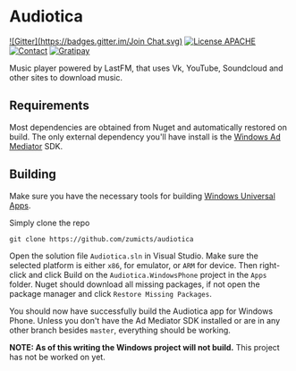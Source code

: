 Audiotica
=========
[![Gitter](https://badges.gitter.im/Join Chat.svg)](https://gitter.im/zumicts/Audiotica?utm_source=badge&utm_medium=badge&utm_campaign=pr-badge&utm_content=badge)
[![License APACHE](https://img.shields.io/badge/license-APACHE-642C90.svg?style=flat-square)](https://raw.githubusercontent.com/zumicts/audiotica/master/LICENSE)
[![Contact](https://img.shields.io/badge/contact-@Zumicts-642C90.svg?style=flat-square)](https://twitter.com/zumicts)
[![Gratipay](https://img.shields.io/gratipay/zumicts.svg?style=flat-square)](https://gratipay.com/zumicts)

Music player powered by LastFM, that uses Vk, YouTube, Soundcloud and other sites to download music.

## Requirements

Most dependencies are obtained from Nuget and automatically restored on build.  The only external dependency you'll have install is the [Windows Ad Mediator](https://visualstudiogallery.msdn.microsoft.com/401703a0-263e-4949-8f0f-738305d6ef4b) SDK.

## Building

Make sure you have the necessary tools for building [Windows Universal Apps](https://dev.windows.com/en-us/develop/building-universal-Windows-apps).

Simply clone the repo

    git clone https://github.com/zumicts/audiotica

Open the solution file `Audiotica.sln` in Visual Studio.  Make sure the selected platform is either `x86`, for emulator, or `ARM` for device.  Then right-click and click Build on the `Audiotica.WindowsPhone` project in the `Apps` folder.  Nuget should download all missing packages, if not open the package manager and click `Restore Missing Packages`.

You should now have successfully build the Audiotica app for Windows Phone.  Unless you don't have the Ad Mediator SDK installed or are in any other branch besides `master`, everything should be working.

**NOTE: As of this writing the Windows project will not build.**  This project has not be worked on yet.
